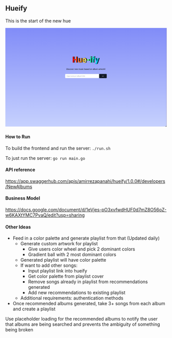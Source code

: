 ## Hueify

This is the start of the new hue

![hue-demo](./hueify_demo.png)

#### How to Run
To build the frontend and run the server: `./run.sh`

To just run the server: `go run main.go`

#### API reference

https://app.swaggerhub.com/apis/amirrezapanahi/hueify/1.0.0#/developers/NewAlbums

#### Business Model
https://docs.google.com/document/d/1eVjes-pO3xvfwdHUF0d7mZ8O56oZ-w6KAXtYMC7PvaQ/edit?usp=sharing

#### Other Ideas
- Feed in a color palette and generate playlist from that (Updated daily)
    - Generate custom artwork for playlist
        - Give users color wheel and pick 2 dominant colors
        - Gradient ball with 2 most dominant colors
    - Generated playlist will have color palette
    - If want to add other songs:
        - Input playlist link into hueify
        - Get color palette from playlist cover
        - Remove songs already in playlist from recommendations generated
        - Add new recommendations to existing playlist
    - Additional requirements: authentication methods
- Once recommended albums generated, take 3+ songs from each album and create a playlist

Use placeholder loading for the recommended albums to notify the user that albums are being searched and prevents the ambiguity of something being broken 
